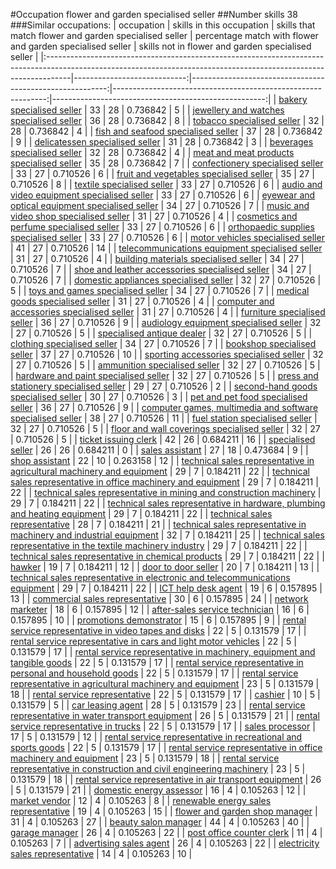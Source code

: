 #Occupation flower and garden specialised seller
##Number skills 38
###Similar occupations:
| occupation                                                                                                                                                        |   skills in this occupation |   skills that match flower and garden specialised seller |   percentage match with flower and garden specialised seller |   skills not in flower and garden specialised seller |
|:------------------------------------------------------------------------------------------------------------------------------------------------------------------|----------------------------:|---------------------------------------------------------:|-------------------------------------------------------------:|-----------------------------------------------------:|
| [bakery specialised seller](bakery_specialised_seller.md)                                                                                                         |                          33 |                                                       28 |                                                     0.736842 |                                                    5 |
| [jewellery and watches specialised seller](jewellery_and_watches_specialised_seller.md)                                                                           |                          36 |                                                       28 |                                                     0.736842 |                                                    8 |
| [tobacco specialised seller](tobacco_specialised_seller.md)                                                                                                       |                          32 |                                                       28 |                                                     0.736842 |                                                    4 |
| [fish and seafood specialised seller](fish_and_seafood_specialised_seller.md)                                                                                     |                          37 |                                                       28 |                                                     0.736842 |                                                    9 |
| [delicatessen specialised seller](delicatessen_specialised_seller.md)                                                                                             |                          31 |                                                       28 |                                                     0.736842 |                                                    3 |
| [beverages specialised seller](beverages_specialised_seller.md)                                                                                                   |                          32 |                                                       28 |                                                     0.736842 |                                                    4 |
| [meat and meat products specialised seller](meat_and_meat_products_specialised_seller.md)                                                                         |                          35 |                                                       28 |                                                     0.736842 |                                                    7 |
| [confectionery specialised seller](confectionery_specialised_seller.md)                                                                                           |                          33 |                                                       27 |                                                     0.710526 |                                                    6 |
| [fruit and vegetables specialised seller](fruit_and_vegetables_specialised_seller.md)                                                                             |                          35 |                                                       27 |                                                     0.710526 |                                                    8 |
| [textile specialised seller](textile_specialised_seller.md)                                                                                                       |                          33 |                                                       27 |                                                     0.710526 |                                                    6 |
| [audio and video equipment specialised seller](audio_and_video_equipment_specialised_seller.md)                                                                   |                          33 |                                                       27 |                                                     0.710526 |                                                    6 |
| [eyewear and optical equipment specialised seller](eyewear_and_optical_equipment_specialised_seller.md)                                                           |                          34 |                                                       27 |                                                     0.710526 |                                                    7 |
| [music and video shop specialised seller](music_and_video_shop_specialised_seller.md)                                                                             |                          31 |                                                       27 |                                                     0.710526 |                                                    4 |
| [cosmetics and perfume specialised seller](cosmetics_and_perfume_specialised_seller.md)                                                                           |                          33 |                                                       27 |                                                     0.710526 |                                                    6 |
| [orthopaedic supplies specialised seller](orthopaedic_supplies_specialised_seller.md)                                                                             |                          33 |                                                       27 |                                                     0.710526 |                                                    6 |
| [motor vehicles specialised seller](motor_vehicles_specialised_seller.md)                                                                                         |                          41 |                                                       27 |                                                     0.710526 |                                                   14 |
| [telecommunications equipment specialised seller](telecommunications_equipment_specialised_seller.md)                                                             |                          31 |                                                       27 |                                                     0.710526 |                                                    4 |
| [building materials specialised seller](building_materials_specialised_seller.md)                                                                                 |                          34 |                                                       27 |                                                     0.710526 |                                                    7 |
| [shoe and leather accessories specialised seller](shoe_and_leather_accessories_specialised_seller.md)                                                             |                          34 |                                                       27 |                                                     0.710526 |                                                    7 |
| [domestic appliances specialised seller](domestic_appliances_specialised_seller.md)                                                                               |                          32 |                                                       27 |                                                     0.710526 |                                                    5 |
| [toys and games specialised seller](toys_and_games_specialised_seller.md)                                                                                         |                          34 |                                                       27 |                                                     0.710526 |                                                    7 |
| [medical goods specialised seller](medical_goods_specialised_seller.md)                                                                                           |                          31 |                                                       27 |                                                     0.710526 |                                                    4 |
| [computer and accessories specialised seller](computer_and_accessories_specialised_seller.md)                                                                     |                          31 |                                                       27 |                                                     0.710526 |                                                    4 |
| [furniture specialised seller](furniture_specialised_seller.md)                                                                                                   |                          36 |                                                       27 |                                                     0.710526 |                                                    9 |
| [audiology equipment specialised seller](audiology_equipment_specialised_seller.md)                                                                               |                          32 |                                                       27 |                                                     0.710526 |                                                    5 |
| [specialised antique dealer](specialised_antique_dealer.md)                                                                                                       |                          32 |                                                       27 |                                                     0.710526 |                                                    5 |
| [clothing specialised seller](clothing_specialised_seller.md)                                                                                                     |                          34 |                                                       27 |                                                     0.710526 |                                                    7 |
| [bookshop specialised seller](bookshop_specialised_seller.md)                                                                                                     |                          37 |                                                       27 |                                                     0.710526 |                                                   10 |
| [sporting accessories specialised seller](sporting_accessories_specialised_seller.md)                                                                             |                          32 |                                                       27 |                                                     0.710526 |                                                    5 |
| [ammunition specialised seller](ammunition_specialised_seller.md)                                                                                                 |                          32 |                                                       27 |                                                     0.710526 |                                                    5 |
| [hardware and paint specialised seller](hardware_and_paint_specialised_seller.md)                                                                                 |                          32 |                                                       27 |                                                     0.710526 |                                                    5 |
| [press and stationery specialised seller](press_and_stationery_specialised_seller.md)                                                                             |                          29 |                                                       27 |                                                     0.710526 |                                                    2 |
| [second-hand goods specialised seller](second-hand_goods_specialised_seller.md)                                                                                   |                          30 |                                                       27 |                                                     0.710526 |                                                    3 |
| [pet and pet food specialised seller](pet_and_pet_food_specialised_seller.md)                                                                                     |                          36 |                                                       27 |                                                     0.710526 |                                                    9 |
| [computer games, multimedia and software specialised seller](computer_games,_multimedia_and_software_specialised_seller.md)                                       |                          38 |                                                       27 |                                                     0.710526 |                                                   11 |
| [fuel station specialised seller](fuel_station_specialised_seller.md)                                                                                             |                          32 |                                                       27 |                                                     0.710526 |                                                    5 |
| [floor and wall coverings specialised seller](floor_and_wall_coverings_specialised_seller.md)                                                                     |                          32 |                                                       27 |                                                     0.710526 |                                                    5 |
| [ticket issuing clerk](ticket_issuing_clerk.md)                                                                                                                   |                          42 |                                                       26 |                                                     0.684211 |                                                   16 |
| [specialised seller](specialised_seller.md)                                                                                                                       |                          26 |                                                       26 |                                                     0.684211 |                                                    0 |
| [sales assistant](sales_assistant.md)                                                                                                                             |                          27 |                                                       18 |                                                     0.473684 |                                                    9 |
| [shop assistant](shop_assistant.md)                                                                                                                               |                          22 |                                                       10 |                                                     0.263158 |                                                   12 |
| [technical sales representative in agricultural machinery and equipment](technical_sales_representative_in_agricultural_machinery_and_equipment.md)               |                          29 |                                                        7 |                                                     0.184211 |                                                   22 |
| [technical sales representative in office machinery and equipment](technical_sales_representative_in_office_machinery_and_equipment.md)                           |                          29 |                                                        7 |                                                     0.184211 |                                                   22 |
| [technical sales representative in mining and construction machinery](technical_sales_representative_in_mining_and_construction_machinery.md)                     |                          29 |                                                        7 |                                                     0.184211 |                                                   22 |
| [technical sales representative in hardware, plumbing and heating equipment](technical_sales_representative_in_hardware,_plumbing_and_heating_equipment.md)       |                          29 |                                                        7 |                                                     0.184211 |                                                   22 |
| [technical sales representative](technical_sales_representative.md)                                                                                               |                          28 |                                                        7 |                                                     0.184211 |                                                   21 |
| [technical sales representative in machinery and industrial equipment](technical_sales_representative_in_machinery_and_industrial_equipment.md)                   |                          32 |                                                        7 |                                                     0.184211 |                                                   25 |
| [technical sales representative in the textile machinery industry](technical_sales_representative_in_the_textile_machinery_industry.md)                           |                          29 |                                                        7 |                                                     0.184211 |                                                   22 |
| [technical sales representative in chemical products](technical_sales_representative_in_chemical_products.md)                                                     |                          29 |                                                        7 |                                                     0.184211 |                                                   22 |
| [hawker](hawker.md)                                                                                                                                               |                          19 |                                                        7 |                                                     0.184211 |                                                   12 |
| [door to door seller](door_to_door_seller.md)                                                                                                                     |                          20 |                                                        7 |                                                     0.184211 |                                                   13 |
| [technical sales representative in electronic and telecommunications equipment](technical_sales_representative_in_electronic_and_telecommunications_equipment.md) |                          29 |                                                        7 |                                                     0.184211 |                                                   22 |
| [ICT help desk agent](ICT_help_desk_agent.md)                                                                                                                     |                          19 |                                                        6 |                                                     0.157895 |                                                   13 |
| [commercial sales representative](commercial_sales_representative.md)                                                                                             |                          30 |                                                        6 |                                                     0.157895 |                                                   24 |
| [network marketer](network_marketer.md)                                                                                                                           |                          18 |                                                        6 |                                                     0.157895 |                                                   12 |
| [after-sales service technician](after-sales_service_technician.md)                                                                                               |                          16 |                                                        6 |                                                     0.157895 |                                                   10 |
| [promotions demonstrator](promotions_demonstrator.md)                                                                                                             |                          15 |                                                        6 |                                                     0.157895 |                                                    9 |
| [rental service representative in video tapes and disks](rental_service_representative_in_video_tapes_and_disks.md)                                               |                          22 |                                                        5 |                                                     0.131579 |                                                   17 |
| [rental service representative in cars and light motor vehicles](rental_service_representative_in_cars_and_light_motor_vehicles.md)                               |                          22 |                                                        5 |                                                     0.131579 |                                                   17 |
| [rental service representative in machinery, equipment and tangible goods](rental_service_representative_in_machinery,_equipment_and_tangible_goods.md)           |                          22 |                                                        5 |                                                     0.131579 |                                                   17 |
| [rental service representative in personal and household goods](rental_service_representative_in_personal_and_household_goods.md)                                 |                          22 |                                                        5 |                                                     0.131579 |                                                   17 |
| [rental service representative in agricultural machinery and equipment](rental_service_representative_in_agricultural_machinery_and_equipment.md)                 |                          23 |                                                        5 |                                                     0.131579 |                                                   18 |
| [rental service representative](rental_service_representative.md)                                                                                                 |                          22 |                                                        5 |                                                     0.131579 |                                                   17 |
| [cashier](cashier.md)                                                                                                                                             |                          10 |                                                        5 |                                                     0.131579 |                                                    5 |
| [car leasing agent](car_leasing_agent.md)                                                                                                                         |                          28 |                                                        5 |                                                     0.131579 |                                                   23 |
| [rental service representative in water transport equipment](rental_service_representative_in_water_transport_equipment.md)                                       |                          26 |                                                        5 |                                                     0.131579 |                                                   21 |
| [rental service representative in trucks](rental_service_representative_in_trucks.md)                                                                             |                          22 |                                                        5 |                                                     0.131579 |                                                   17 |
| [sales processor](sales_processor.md)                                                                                                                             |                          17 |                                                        5 |                                                     0.131579 |                                                   12 |
| [rental service representative in recreational and sports goods](rental_service_representative_in_recreational_and_sports_goods.md)                               |                          22 |                                                        5 |                                                     0.131579 |                                                   17 |
| [rental service representative in office machinery and equipment](rental_service_representative_in_office_machinery_and_equipment.md)                             |                          23 |                                                        5 |                                                     0.131579 |                                                   18 |
| [rental service representative in construction and civil engineering machinery](rental_service_representative_in_construction_and_civil_engineering_machinery.md) |                          23 |                                                        5 |                                                     0.131579 |                                                   18 |
| [rental service representative in air transport equipment](rental_service_representative_in_air_transport_equipment.md)                                           |                          26 |                                                        5 |                                                     0.131579 |                                                   21 |
| [domestic energy assessor](domestic_energy_assessor.md)                                                                                                           |                          16 |                                                        4 |                                                     0.105263 |                                                   12 |
| [market vendor](market_vendor.md)                                                                                                                                 |                          12 |                                                        4 |                                                     0.105263 |                                                    8 |
| [renewable energy sales representative](renewable_energy_sales_representative.md)                                                                                 |                          19 |                                                        4 |                                                     0.105263 |                                                   15 |
| [flower and garden shop manager](flower_and_garden_shop_manager.md)                                                                                               |                          31 |                                                        4 |                                                     0.105263 |                                                   27 |
| [beauty salon manager](beauty_salon_manager.md)                                                                                                                   |                          44 |                                                        4 |                                                     0.105263 |                                                   40 |
| [garage manager](garage_manager.md)                                                                                                                               |                          26 |                                                        4 |                                                     0.105263 |                                                   22 |
| [post office counter clerk](post_office_counter_clerk.md)                                                                                                         |                          11 |                                                        4 |                                                     0.105263 |                                                    7 |
| [advertising sales agent](advertising_sales_agent.md)                                                                                                             |                          26 |                                                        4 |                                                     0.105263 |                                                   22 |
| [electricity sales representative](electricity_sales_representative.md)                                                                                           |                          14 |                                                        4 |                                                     0.105263 |                                                   10 |
